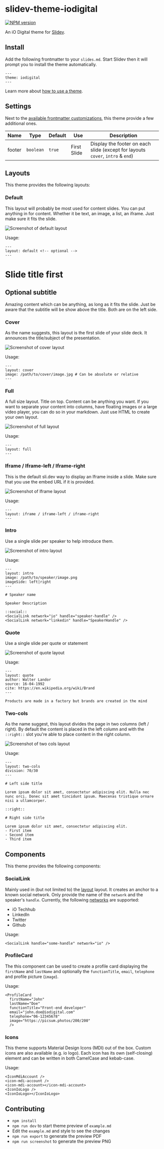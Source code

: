 # slidev-theme-iodigital

[![NPM version](https://img.shields.io/npm/v/slidev-theme-iodigital?color=3AB9D4&label=)](https://www.npmjs.com/package/slidev-theme-iodigital)

An iO Digital theme for [Slidev](https://github.com/slidevjs/slidev).

## Install

Add the following frontmatter to your `slides.md`. Start Slidev then it will prompt you to install the theme automatically.

```
---
theme: iodigital
---
```

Learn more about [how to use a theme](https://sli.dev/themes/use).

## Settings
Next to the [available frontmatter customizations](https://sli.dev/custom/), this theme provide a few additional ones.

| Name   | Type      | Default | Use         | Description |
| ------ | --------- | ------- | ----------- | ----------- |
| footer | `boolean` | `true`  | First Slide | Display the footer on each slide (except for layouts `cover`, `intro` & `end`)

## Layouts

This theme provides the following layouts:

### Default
This layout will probably be most used for content slides. You can put anything in for content. Whether it be text, an image, a list, an iframe. Just make sure it fits the slide.

<img alt="Screenshot of default layout" src="./screenshots/layouts/default.png" style="max-width: 50%">

Usage:

```
---
layout: default <!-- optional -->
---
```

# Slide title first
## Optional subtitle

Amazing content which can be anything, as long as it fits the slide. Just be aware that the subtitle will be show above the title. Both are on the left side.

### Cover
As the name suggests, this layout is the first slide of your slide deck. It announces the title/subject of the presentation.

<img alt="Screenshot of cover layout" src="./screenshots/layouts/cover.png" style="max-width: 50%">

Usage:

```
---
layout: cover
image: /path/to/cover/image.jpg # Can be absolute or relative
---
```

### Full
A full size layout. Title on top. Content can be anything you want. If you want to separate your content into columns, have floating images or a large video player, you can do so in your markdown. Just use HTML to create your own layout.

<img alt="Screenshot of full layout" src="./screenshots/layouts/full.png" style="max-width: 50%">

Usage:

```
---
layout: full
---
```

### Iframe / Iframe-left / Iframe-right
This is the default sli.dev way to display an Iframe inside a slide. Make sure that you use the embed URL if it is provided. 

<img alt="Screenshot of Iframe layout" src="./screenshots/layouts/iframe.png" style="max-width: 50%">

Usage:

```
---
layout: iframe / iframe-left / iframe-right
---
```

### Intro
Use a single slide per speaker to help introduce them.

<img alt="Screenshot of intro layout" src="./screenshots/layouts/intro.png" style="max-width: 50%">

Usage:
```
---
layout: intro
image: /path/to/speaker/image.png
imageSide: left|right
---

# Speaker name

Speaker Description

::social::
<SocialLink network="io" handle="speaker-handle" />
<SocialLink network="linkedin" handle="SpeakerHandle" />

```

### Quote 
Use a single slide per quote or statement 

<img alt="Screenshot of quote layout" src="./screenshots/layouts/quote.png" style="max-width: 50%">
 
Usage:
```
---
layout: quote
author: Walter Landor
source: 16-04-1992
cite: https://en.wikipedia.org/wiki/Brand
---

Products are made in a factory but brands are created in the mind
```

### Two-cols 
As the name suggest, this layout divides the page in two columns (left / right). By default the content is placed in the left column and with the `::right::` slot you're able to place content in the right column.

<img alt="Screenshot of two cols layout" src="./screenshots/layouts/two-cols.png" style="max-width: 50%">
 
Usage:
```
---
layout: two-cols
division: 70/30
---

# Left side title

Lorem ipsum dolor sit amet, consectetur adipiscing elit. Nulla nec nunc orci. Donec sit amet tincidunt ipsum. Maecenas tristique ornare nisi a ullamcorper. 

::right::

# Right side title

Lorem ipsum dolor sit amet, consectetur adipiscing elit.
- First item
- Second item
- Third item

```

## Components

This theme provides the following components:

### SocialLink
Mainly used in (but not limited to) the [layout](#intro) layout. It creates an anchor to a known social network. Only provide the name of the `network` and the speaker's `handle`. Currently, the following [networks](/theme.config.ts#L20) are supported:
- iO Techhub
- LinkedIn
- Twitter
- Github

Usage:

```
<SocialLink handle="some-handle" network="io" />
```

### ProfileCard
The this component can be used to create a profile card displaying the `firstName` and `lastName` and optionally the `functionTitle`, `email`, `telephone` and profile picture (`image`).

Usage:

```
<ProfileCard
  firstName="John"
  lastName="Doe"
  functionTitle="Front-end developer"
  email="john.doe@iodigital.com"
  telephone="06-12345678"
  image="https://picsum.photos/200/200"
  />
```

### Icons

This theme supports Material Design Icons (MDI) out of the box. Custom icons are also available (e.g. io logo). Each icon has its own (self-closing) element and can be written in both CamelCase and kebab-case.

Usage:

```
<IconMdiAccount />
<icon-mdi-account />
<icon-mdi-account></icon-mdi-account>
<IconIoLogo />
<IconIoLogo></IconIoLogo>
```

## Contributing

- `npm install`
- `npm run dev` to start theme preview of `example.md`
- Edit the `example.md` and style to see the changes
- `npm run export` to generate the preview PDF
- `npm run screenshot` to generate the preview PNG
